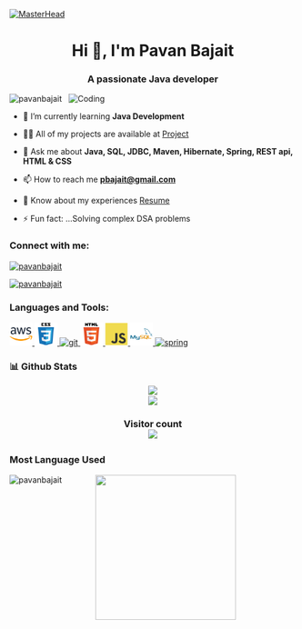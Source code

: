 
[![MasterHead](https://camo.githubusercontent.com/3015c6f34ed5c2131bac41a22b7a27a847f65803d232c99fe31f649c9c746fbd/68747470733a2f2f7777772e61616469747269746563686e6f6c6f67792e636f6d2f696d616765732f726564657369676e2e676966)](https://pavanbajait.io)
<h1 align="center">Hi 👋, I'm Pavan Bajait</h1>
<h3 align="center">A passionate Java developer</h3>

<img align="right" alt="Coding" width="400" src="https://images.squarespace-cdn.com/content/v1/5769fc401b631bab1addb2ab/1541580611624-TE64QGKRJG8SWAIUS7NS/coding-freak.gif" />
<p align="left"> <img src="https://komarev.com/ghpvc/?username=pavanbajait&label=Profile%20views&color=0e75b6&style=flat" alt="pavanbajait" /> </p>


- 🌱 I’m currently learning **Java Development**

- 👨‍💻 All of my projects are available at [Project](https://pavanbajait.netlify.app/#projects)

- 💬 Ask me about **Java, SQL, JDBC, Maven, Hibernate, Spring, REST api, HTML & CSS**

- 📫 How to reach me **pbajait@gmail.com**

- 📄 Know about my experiences [Resume](https://drive.google.com/file/d/1G5pQtHV0K0PUG2HdnGV1Xecetd4lpxs1/view?usp=sharing)

- ⚡ Fun fact: ...Solving complex DSA problems

<h3 align="left">Connect with me:</h3>
<p align="left">
<a href="https://www.linkedin.com/in/pavan-bajait" target="blank"><img align="center"  src="https://raw.githubusercontent.com/rahuldkjain/github-profile-readme-generator/master/src/images/icons/Social/linked-in-alt.svg" alt="pavanbajait" height="30" width="40" /></a>
</p>
<p align="left"> <a href="https://github.com/ryo-ma/github-profile-trophy"><img src="https://github-profile-trophy.vercel.app/?username=pavanbajait" alt="pavanbajait" /></a> </p>

<h3 align="left">Languages and Tools:</h3>

<p align="left"> <a href="https://aws.amazon.com" target="_blank" rel="noreferrer">
<img src="https://raw.githubusercontent.com/devicons/devicon/master/icons/amazonwebservices/amazonwebservices-original-wordmark.svg" alt="aws" width="40" height="40"/> </a>  </a> <a href="https://www.w3schools.com/css/" target="_blank" rel="noreferrer"> 
<img src="https://raw.githubusercontent.com/devicons/devicon/master/icons/css3/css3-original-wordmark.svg" alt="css3" width="40" height="40"/> </a> 
<a href="https://git-scm.com/" target="_blank" rel="noreferrer"> <img src="https://www.vectorlogo.zone/logos/git-scm/git-scm-icon.svg" alt="git" width="40" height="40"/> </a> <a href="https://www.w3.org/html/" target="_blank" rel="noreferrer"> <img src="https://raw.githubusercontent.com/devicons/devicon/master/icons/html5/html5-original-wordmark.svg" alt="html5" width="40" height="40"/> </a>
 <a href="https://developer.mozilla.org/en-US/docs/Web/JavaScript" target="_blank" rel="noreferrer"> <img src="https://raw.githubusercontent.com/devicons/devicon/master/icons/javascript/javascript-original.svg" alt="javascript" width="40" height="40"/> </a> <a href="https://www.mysql.com/" target="_blank" rel="noreferrer"> <img src="https://raw.githubusercontent.com/devicons/devicon/master/icons/mysql/mysql-original-wordmark.svg" alt="mysql" width="40" height="40"/> </a> <a href="https://spring.io/" target="_blank" rel="noreferrer"> <img src="https://www.vectorlogo.zone/logos/springio/springio-icon.svg" alt="spring" width="40" height="40"/> </a> </p>

<h3>📊 Github Stats</h3>
<p align="center">
   <img align="center"  src="https://github-readme-streak-stats.herokuapp.com/?user=pavanbajait&theme=dark" /> <br \>
   <img align="center" src="https://github-readme-stats.vercel.app/api?username=pavanbajait&show_icons=true&locale=en&theme=dark"/>
</p>
<h3 align="center"> 
  Visitor count <br>
  <img src="https://profile-counter.glitch.me/pavanbajait/count.svg" />
</h3>
<h3>Most Language Used</h3>

<div>
  <img align="left" src="https://github-readme-stats.vercel.app/api/top-langs/?username=pavanbajait&theme=radical&langs_count=8" alt="pavanbajait" height="260px" width="25%" />
  <img align="right" src="https://activity-graph.herokuapp.com/graph?username=pavanbajait&theme=gruvbox&hide_border=true&area=true" height="255px" width="70%"/>
<div>


